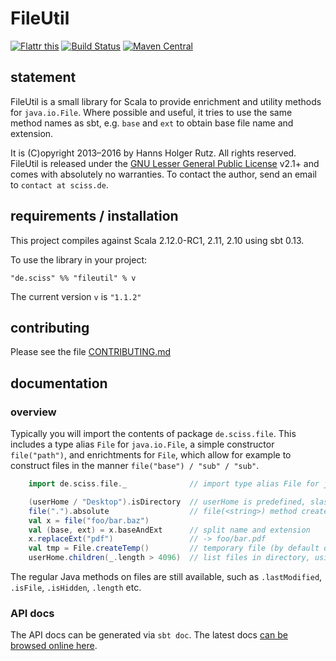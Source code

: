 # FileUtil

[![Flattr this](http://api.flattr.com/button/flattr-badge-large.png)](https://flattr.com/submit/auto?user_id=sciss&url=https%3A%2F%2Fgithub.com%2FSciss%2FFileUtil&title=FileUtil&language=Scala&tags=github&category=software)
[![Build Status](https://travis-ci.org/Sciss/FileUtil.svg?branch=master)](https://travis-ci.org/Sciss/FileUtil)
[![Maven Central](https://maven-badges.herokuapp.com/maven-central/de.sciss/fileutil_2.11/badge.svg)](https://maven-badges.herokuapp.com/maven-central/de.sciss/fileutil_2.11)

## statement

FileUtil is a small library for Scala to provide enrichment and utility methods for `java.io.File`. Where possible and useful, it tries to use the same method names as sbt, e.g. `base` and `ext` to obtain base file name and extension.

It is (C)opyright 2013&ndash;2016 by Hanns Holger Rutz. All rights reserved. FileUtil is released under the [GNU Lesser General Public License](https://raw.github.com/Sciss/FileUtil/master/LICENSE) v2.1+ and comes with absolutely no warranties. To contact the author, send an email to `contact at sciss.de`.

## requirements / installation

This project compiles against Scala 2.12.0-RC1, 2.11, 2.10 using sbt 0.13.

To use the library in your project:

    "de.sciss" %% "fileutil" % v

The current version `v` is `"1.1.2"`

## contributing

Please see the file [CONTRIBUTING.md](CONTRIBUTING.md)

## documentation

### overview

Typically you will import the contents of package `de.sciss.file`. This includes a type alias `File` for `java.io.File`, a simple constructor `file("path")`, and enrichtments for `File`, which allow for example to construct files in the manner `file("base") / "sub" / "sub"`.

```scala
    import de.sciss.file._              // import type alias File for java.io.File, and enrichments

    (userHome / "Desktop").isDirectory  // userHome is predefined, slash operator creates sub-files
    file(".").absolute                  // file(<string>) method creates file
    val x = file("foo/bar.baz")
    val (base, ext) = x.baseAndExt      // split name and extension
    x.replaceExt("pdf")                 // -> foo/bar.pdf
    val tmp = File.createTemp()         // temporary file (by default deleted upon exit)
    userHome.children(_.length > 4096)  // list files in directory, using filter predicate
```

The regular Java methods on files are still available, such as `.lastModified`, `.isFile`, `.isHidden`, `.length` etc.

### API docs

The API docs can be generated via `sbt doc`. The latest docs [can be browsed online here](http://sciss.github.io/FileUtil/latest/api/).
